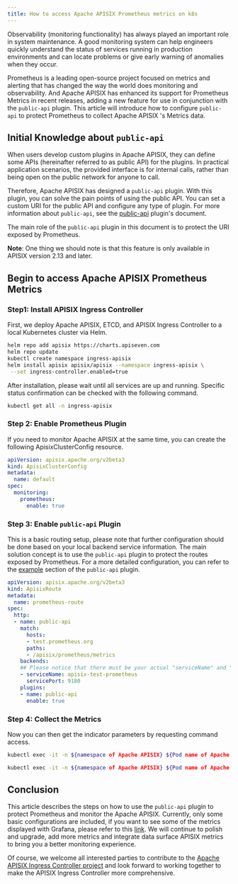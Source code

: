 ```yaml
---
title: How to access Apache APISIX Prometheus metrics on k8s
---
```


<!--
#
# Licensed to the Apache Software Foundation (ASF) under one or more
# contributor license agreements.  See the NOTICE file distributed with
# this work for additional information regarding copyright ownership.
# The ASF licenses this file to You under the Apache License, Version 2.0
# (the "License"); you may not use this file except in compliance with
# the License.  You may obtain a copy of the License at
#
#     http://www.apache.org/licenses/LICENSE-2.0
#
# Unless required by applicable law or agreed to in writing, software
# distributed under the License is distributed on an "AS IS" BASIS,
# WITHOUT WARRANTIES OR CONDITIONS OF ANY KIND, either express or implied.
# See the License for the specific language governing permissions and
# limitations under the License.
#
-->

Observability (monitoring functionality) has always played an important role in system maintenance. A good monitoring system can help engineers quickly understand the status of services running in production environments and can locate problems or give early warning of anomalies when they occur.

Prometheus is a leading open-source project focused on metrics and alerting that has changed the way the world does monitoring and observability. And Apache APISIX has enhanced its support for Prometheus Metrics in recent releases, adding a new feature for use in conjunction with the `public-api` plugin. This article will introduce how to configure `public-api` to protect Prometheus to collect Apache APISIX 's Metrics data.

## Initial Knowledge about `public-api`

When users develop custom plugins in Apache APISIX, they can define some APIs (hereinafter referred to as public API) for the plugins. In practical application scenarios, the provided interface is for internal calls, rather than being open on the public network for anyone to call.

Therefore, Apache APISIX has designed a `public-api` plugin. With this plugin, you can solve the pain points of using the public API. You can set a custom URI for the public API and configure any type of plugin. For more information about `public-api`, see the [public-api](https://apisix.apache.org/docs/apisix/plugins/public-api/) plugin's document.

The main role of the `public-api` plugin in this document is to protect the URI exposed by Prometheus.

**Note**: One thing we should note is that this feature is only available in APISIX version 2.13 and later.

## Begin to access Apache APISIX Prometheus Metrics

### Step1: Install APISIX Ingress Controller

First, we deploy Apache APISIX, ETCD, and APISIX Ingress Controller to a local Kubernetes cluster via Helm.

```sh
helm repo add apisix https://charts.apiseven.com
helm repo update
kubectl create namespace ingress-apisix
helm install apisix apisix/apisix --namespace ingress-apisix \
 --set ingress-controller.enabled=true
```

After installation, please wait until all services are up and running. Specific status confirmation can be checked with the following command.

```sh
kubectl get all -n ingress-apisix
```

### Step 2: Enable Prometheus Plugin

If you need to monitor Apache APISIX at the same time, you can create the following ApisixClusterConfig resource.

```yaml
apiVersion: apisix.apache.org/v2beta3
kind: ApisixClusterConfig
metadata:
  name: default
spec:
  monitoring:
    prometheus:
      enable: true
```

### Step 3: Enable `public-api` Plugin

This is a basic routing setup, please note that further configuration should be done based on your local backend service information. The main solution concept is to use the `public-api` plugin to protect the routes exposed by Prometheus. For a more detailed configuration, you can refer to the [example](https://apisix.apache.org/zh/docs/apisix/plugins/public-api/#example) section of the `public-api` plugin.

```yaml
apiVersion: apisix.apache.org/v2beta3
kind: ApisixRoute
metadata:
  name: prometheus-route
spec:
  http:
  - name: public-api
    match:
      hosts:
      - test.prometheus.org
      paths:
      - /apisix/prometheus/metrics
    backends:
    ## Please notice that there must be your actual "serviceName" and "servicePort"
    - serviceName: apisix-test-prometheus
      servicePort: 9180
    plugins:
    - name: public-api
      enable: true
```

### Step 4: Collect the Metrics

Now you can then get the indicator parameters by requesting command access.

```sh
kubectl exec -it -n ${namespace of Apache APISIX} ${Pod name of Apache APISIX} -- curl http://127.0.0.1:9180/apisix/admin/routes -H 'X-API-Key: edd1c9f034335f136f87ad84b625c8f1'

kubectl exec -it -n ${namespace of Apache APISIX} ${Pod name of Apache APISIX} -- curl http://127.0.0.1:9080/headers -H 'Host: test.prometheus.org'
```

## Conclusion

This article describes the steps on how to use the `public-api` plugin to protect Prometheus and monitor the Apache APISIX. Currently, only some basic configurations are included, if you want to see some of the metrics displayed with Grafana, please refer to this [link](https://apisix.apache.org/zh/blog/2021/12/13/monitor-apisix-ingress-controller-with-prometheus/#). We will continue to polish and upgrade, add more metrics and integrate data surface APISIX metrics to bring you a better monitoring experience.

Of course, we welcome all interested parties to contribute to the [Apache APISIX Ingress Controller project](https://github.com/apache/apisix-ingress-controller) and look forward to working together to make the APISIX Ingress Controller more comprehensive.
